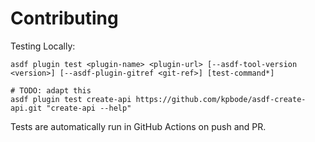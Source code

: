 # Contributing

Testing Locally:

```shell
asdf plugin test <plugin-name> <plugin-url> [--asdf-tool-version <version>] [--asdf-plugin-gitref <git-ref>] [test-command*]

# TODO: adapt this
asdf plugin test create-api https://github.com/kpbode/asdf-create-api.git "create-api --help"
```

Tests are automatically run in GitHub Actions on push and PR.
